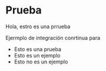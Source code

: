 # Prueba

Hola, estro es una prrueba

Ejermplo de integración conrtinua para

* Esto es una prueba
* Esto es un ejemplo
* Esto no es un ejemplo
